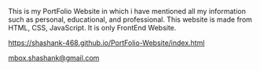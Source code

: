 This is my PortFolio Website in which i have mentioned all my information such as personal, educational, and professional. This website is made from HTML, CSS, JavaScript. It is only FrontEnd Website.

https://shashank-468.github.io/PortFolio-Website/index.html

mbox.shashank@gmail.com

